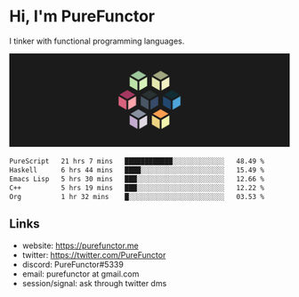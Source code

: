 # Hi, I'm PureFunctor

I tinker with functional programming languages.

![Vitriol Header](./vitriol.png)

<!--START_SECTION:waka-->
```text
PureScript   21 hrs 7 mins   ████████████░░░░░░░░░░░░░   48.49 % 
Haskell      6 hrs 44 mins   ████░░░░░░░░░░░░░░░░░░░░░   15.49 % 
Emacs Lisp   5 hrs 30 mins   ███░░░░░░░░░░░░░░░░░░░░░░   12.66 % 
C++          5 hrs 19 mins   ███░░░░░░░░░░░░░░░░░░░░░░   12.22 % 
Org          1 hr 32 mins    █░░░░░░░░░░░░░░░░░░░░░░░░   03.53 % 
```
<!--END_SECTION:waka-->

## Links
+ website: https://purefunctor.me
+ twitter: https://twitter.com/PureFunctor
+ discord: PureFunctor#5339
+ email: purefunctor at gmail.com
+ session/signal: ask through twitter dms
